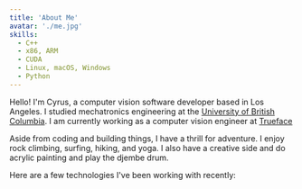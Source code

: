 ```yaml
---
title: 'About Me'
avatar: './me.jpg'
skills:
  - C++
  - x86, ARM
  - CUDA
  - Linux, macOS, Windows
  - Python
---
```


Hello! I'm Cyrus, a computer vision software developer based in Los Angeles. I studied mechatronics engineering at the [University of British Columbia](https://mech.ubc.ca/undergraduate/curriculum/program-options/mechatronics/).
I am currently working as a computer vision engineer at [Trueface](https://www.trueface.ai/)

Aside from coding and building things, I have a thrill for adventure. I enjoy rock climbing, surfing, hiking, and yoga. 
I also have a creative side and do acrylic painting and play the djembe drum.

Here are a few technologies I've been working with recently:
